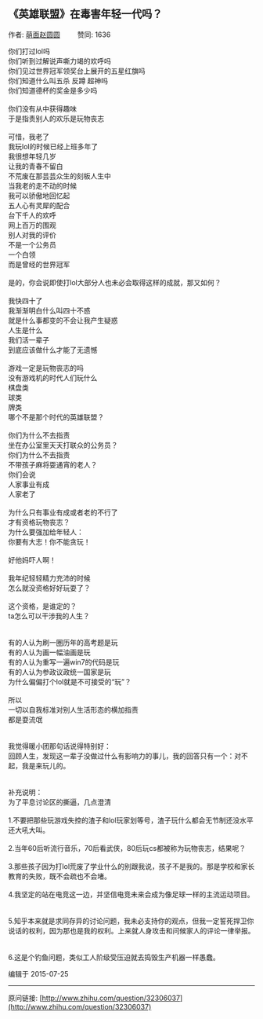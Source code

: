 ## 《英雄联盟》在毒害年轻一代吗？

作者: [萌面赵圆圆](http://www.zhihu.com/people/soniczy)&nbsp;&nbsp;&nbsp;&nbsp;&nbsp;&nbsp;&nbsp;&nbsp; 赞同: 1636


你们打过lol吗<br>你们听到过解说声嘶力竭的欢呼吗<br>你们见过世界冠军领奖台上展开的五星红旗吗<br>你们知道什么叫五杀 反蹲 超神吗<br>你们知道德杯的奖金是多少吗<br><br>你们没有从中获得趣味<br>于是指责别人的欢乐是玩物丧志<br><br>可惜，我老了<br>我玩lol的时候已经上班多年了<br>我很想年轻几岁<br>让我的青春不留白<br>不荒废在那芸芸众生的刻板人生中<br>当我老的走不动的时候<br>我可以骄傲地回忆起<br>五人心有灵犀的配合<br>台下千人的欢呼<br>网上百万的围观<br>别人对我的评价<br>不是一个公务员<br>一个白领<br>而是曾经的世界冠军<br><br>是的，你会说即使打lol大部分人也未必会取得这样的成就，那又如何？<br><br>我快四十了<br>我渐渐明白什么叫四十不惑<br>就是什么事都变的不会让我产生疑惑<br>人生是什么<br>我们活一辈子<br>到底应该做什么才能了无遗憾<br><br>游戏一定是玩物丧志的吗<br>没有游戏机的时代人们玩什么<br>棋盘类<br>球类<br>牌类<br>哪个不是那个时代的英雄联盟？<br><br>你们为什么不去指责<br>坐在办公室里天天打联众的公务员？<br>你们为什么不去指责<br>不带孩子麻将耍通宵的老人？<br>你们会说<br>人家事业有成<br>人家老了<br><br>为什么只有事业有成或者老的不行了<br>才有资格玩物丧志？<br>为什么要强加给年轻人：<br>你要有大志！你不能贪玩！<br><br>好他妈吓人啊！<br><br>我年纪轻轻精力充沛的时候<br>怎么就没资格好好玩耍了？<br><br>这个资格，是谁定的？<br>ta怎么可以干涉我的人生？<br><br><br>有的人认为刷一圈历年的高考题是玩<br>有的人认为画一幅油画是玩<br>有的人认为重写一遍win7的代码是玩<br>有的人认为参政议政统一国家是玩<br>为什么偏偏打个lol就是不可接受的“玩”？<br><br>所以<br>一切以自我标准对别人生活形态的横加指责<br>都是耍流氓<br><br><br>我觉得暖小团那句话说得特别好：<br>回顾人生，发现这一辈子没做过什么有影响力的事儿，我的回答只有一个：对不起，我是来玩儿的。<br><br><br>补充说明：<br>为了平息讨论区的撕逼，几点澄清<br><br>1.不要把那些玩游戏失控的渣子和lol玩家划等号，渣子玩什么都会无节制还没水平还大吼大叫。<br><br>2.当年60后听流行音乐，70后看武侠，80后玩cs都被称为玩物丧志，结果呢？<br><br>3.那些孩子因为打lol荒废了学业什么的别跟我说，孩子不是我的。那是学校和家长教育的失败，既不会疏也不会堵。<br><br>4.我坚定的站在电竞这一边，并坚信电竞未来会成为像足球一样的主流运动项目。<br><br><br>5.知乎本来就是求同存异的讨论问题，我未必支持你的观点，但我一定誓死捍卫你说话的权利，因为那也是我的权利。上来就人身攻击和问候家人的评论一律举报。<br><br><br>6.这是个钓鱼问题，类似工人阶级受压迫就去捣毁生产机器一样愚蠢。



编辑于 2015-07-25



---
原问链接: [http://www.zhihu.com/question/32306037](http://www.zhihu.com/question/32306037)